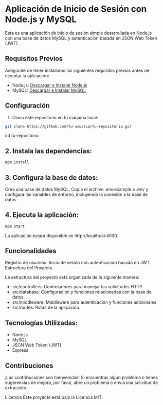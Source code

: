 # Aplicación de Inicio de Sesión con Node.js y MySQL

Esta es una aplicación de inicio de sesión simple desarrollada en Node.js con una base de datos MySQL y autenticación basada en JSON Web Token (JWT).

## Requisitos Previos

Asegúrate de tener instalados los siguientes requisitos previos antes de ejecutar la aplicación:

- Node.js: [Descargar e Instalar Node.js](https://nodejs.org/)
- MySQL: [Descargar e Instalar MySQL](https://www.mysql.com/)

## Configuración

1. Clona este repositorio en tu máquina local:

```bash
git clone https://github.com/tu-usuario/tu-repositorio.git
```
cd tu-repositorio

## 2. Instala las dependencias:

```bash
npm install
```

## 3. Configura la base de datos:

Crea una base de datos MySQL.
Copia el archivo .env.example a .env y configura las variables de entorno, incluyendo la conexión a la base de datos.

## 4. Ejecuta la aplicación:

```bash
npm start
```
La aplicación estará disponible en http://localhost:4000.

## Funcionalidades
Registro de usuarios.
Inicio de sesión con autenticación basada en JWT.
Estructura del Proyecto.

La estructura del proyecto está organizada de la siguiente manera:
- src/controllers: Controladores para manejar las solicitudes HTTP.
- src/database: Configuración y funciones relacionadas con la base de datos.
- src/middleware: Middleware para autenticación y funciones adicionales.
- src/routes: Rutas de la aplicación.

## Tecnologías Utilizadas:
- Node.js
- MySQL
- JSON Web Token (JWT)
- Express

## Contribuciones
¡Las contribuciones son bienvenidas! Si encuentras algún problema o tienes sugerencias de mejora, por favor, abre un problema o envía una solicitud de extracción.

Licencia
Este proyecto está bajo la Licencia MIT.

